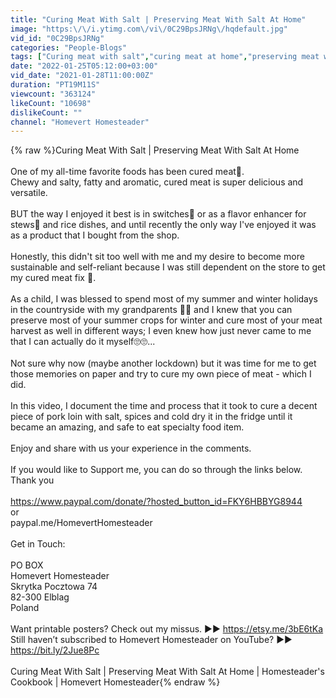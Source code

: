 ```yaml
---
title: "Curing Meat With Salt | Preserving Meat With Salt At Home"
image: "https:\/\/i.ytimg.com\/vi\/0C29BpsJRNg\/hqdefault.jpg"
vid_id: "0C29BpsJRNg"
categories: "People-Blogs"
tags: ["Curing meat with salt","curing meat at home","preserving meat with salt"]
date: "2022-01-25T05:12:00+03:00"
vid_date: "2021-01-28T11:00:00Z"
duration: "PT19M11S"
viewcount: "363124"
likeCount: "10698"
dislikeCount: ""
channel: "Homevert Homesteader"
---
```

{% raw %}Curing Meat With Salt | Preserving Meat With Salt At Home<br /><br />One of my all-time favorite foods has been cured meat🍖.<br />Chewy and salty, fatty and aromatic, cured meat is super delicious and versatile.<br /><br />BUT the way I enjoyed it best is in switches🥪 or as a flavor enhancer for stews🍲 and rice dishes, and until recently the only way I've enjoyed it was as a product that I bought from the shop.<br /><br />Honestly, this didn't sit too well with me and my desire to become more sustainable and self-reliant because I was still dependent on the store to get my cured meat fix 🤔.<br /><br />As a child, I was blessed to spend most of my summer and winter holidays in the countryside with my grandparents 👵👴  and I knew that you can preserve most of your summer crops for winter and cure most of your meat harvest as well in different ways; I even knew how just never came to me that I can actually do it myself🙄🙄... <br /><br />Not sure why now (maybe another lockdown) but it was time for me to get those memories on paper and try to cure my own piece of meat - which I did.<br /><br />In this video, I document the time and process that it took to cure a decent piece of pork loin with salt, spices and cold dry it in the fridge until it became an amazing, and safe to eat specialty food item.<br /><br />Enjoy and share with us your experience in the comments.<br /><br />If you would like to Support me, you can do so through the links below.<br />Thank you<br /><br /><a rel="nofollow" target="blank" href="https://www.paypal.com/donate/?hosted_button_id=FKY6HBBYG8944">https://www.paypal.com/donate/?hosted_button_id=FKY6HBBYG8944</a><br />or<br />paypal.me/HomevertHomesteader<br /><br />Get in Touch:<br /><br />PO BOX<br />Homevert Homesteader<br />Skrytka Pocztowa 74<br />82-300 Elblag<br />Poland<br /><br />Want printable posters? Check out my missus. ►► <a rel="nofollow" target="blank" href="https://etsy.me/3bE6tKa">https://etsy.me/3bE6tKa</a> <br />Still haven’t subscribed to Homevert Homesteader on YouTube? ►► <a rel="nofollow" target="blank" href="https://bit.ly/2Jue8Pc">https://bit.ly/2Jue8Pc</a><br /><br />Curing Meat With Salt | Preserving Meat With Salt At Home | Homesteader's Cookbook | Homevert Homesteader{% endraw %}
